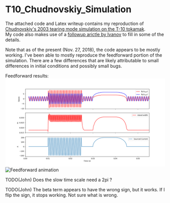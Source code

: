 # T10_Chudnovskiy_Simulation
The attached code and Latex writeup contains my reproduction of [Chudnovskiy's 2003 tearing mode simulation on the T-10 tokamak](http://iopscience.iop.org/article/10.1088/0029-5515/43/8/307/meta).  
My code also makes use of a [followup arictle by Ivanov](https://aip.scitation.org/doi/10.1063/1.4897174) to fill in some of the details.   

Note that as of the present (Nov. 27, 2018), the code appears to be mostly working.  I've been able to mostly reproduce the feedforward portion of the simulation.  There are a few differences that are likely attributable to small differences in initial conditions and possibly small bugs.

Feedforward results:
![Feedforward results](https://github.com/jwbrooks0/T10_Chudnovskiy_Simulation/blob/master/feedforwardResults.png)
![Feedforward animation](https://github.com/jwbrooks0/T10_Chudnovskiy_Simulation/blob/master/feedforwardAnimation.gif)

TODO(John) Does the slow time scale need a 2pi ?

TODO(John) The beta term appears to have the wrong sign, but it works.  If I flip the sign, it stops working.  Not sure what is wrong.  
